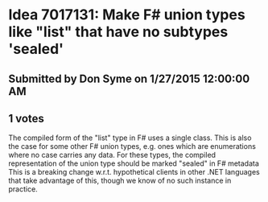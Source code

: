 # Idea 7017131: Make F# union types like "list" that have no subtypes 'sealed' #

## Submitted by Don Syme on 1/27/2015 12:00:00 AM

## 1 votes

The compiled form of the "list" type in F# uses a single class. This is also the case for some other F# union types, e.g. ones which are enumerations where no case carries any data. For these types, the compiled representation of the union type should be marked "sealed" in F# metadata
This is a breaking change w.r.t. hypothetical clients in other .NET languages that take advantage of this, though we know of no such instance in practice.




